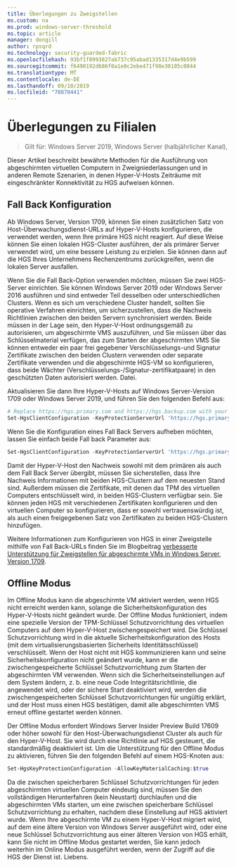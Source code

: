 ```yaml
---
title: Überlegungen zu Zweigstellen
ms.custom: na
ms.prod: windows-server-threshold
ms.topic: article
manager: dongill
author: rpsqrd
ms.technology: security-guarded-fabric
ms.openlocfilehash: 93bf1f8993827ab737c95abad1335317d4e9b599
ms.sourcegitcommit: f6490192d686f0a1e0c2ebe471f98e30105c0844
ms.translationtype: MT
ms.contentlocale: de-DE
ms.lasthandoff: 09/10/2019
ms.locfileid: "70870441"
---
```

# <a name="branch-office-considerations"></a>Überlegungen zu Filialen

> Gilt für: Windows Server 2019, Windows Server (halbjährlicher Kanal), 

Dieser Artikel beschreibt bewährte Methoden für die Ausführung von abgeschirmten virtuellen Computern in Zweigniederlassungen und in anderen Remote Szenarien, in denen Hyper-V-Hosts Zeiträume mit eingeschränkter Konnektivität zu HGS aufweisen können.

## <a name="fallback-configuration"></a>Fall Back Konfiguration

Ab Windows Server, Version 1709, können Sie einen zusätzlichen Satz von Host-Überwachungsdienst-URLs auf Hyper-V-Hosts konfigurieren, die verwendet werden, wenn Ihre primäre HGS nicht reagiert.
Auf diese Weise können Sie einen lokalen HGS-Cluster ausführen, der als primärer Server verwendet wird, um eine bessere Leistung zu erzielen. Sie können dann auf die HGS Ihres Unternehmens Rechenzentrums zurückgreifen, wenn die lokalen Server ausfallen.

Wenn Sie die Fall Back-Option verwenden möchten, müssen Sie zwei HGS-Server einrichten. Sie können Windows Server 2019 oder Windows Server 2016 ausführen und sind entweder Teil desselben oder unterschiedlichen Clusters. Wenn es sich um verschiedene Cluster handelt, sollten Sie operative Verfahren einrichten, um sicherzustellen, dass die Nachweis Richtlinien zwischen den beiden Servern synchronisiert werden. Beide müssen in der Lage sein, den Hyper-V-Host ordnungsgemäß zu autorisieren, um abgeschirmte VMS auszuführen, und Sie müssen über das Schlüsselmaterial verfügen, das zum Starten der abgeschirmten VMS Sie können entweder ein paar frei gegebener Verschlüsselungs-und Signatur Zertifikate zwischen den beiden Clustern verwenden oder separate Zertifikate verwenden und die abgeschirmte HGS-VM so konfigurieren, dass beide Wächter (Verschlüsselungs-/Signatur-zertifikatpaare) in den geschützten Daten autorisiert werden. Datei.

Aktualisieren Sie dann Ihre Hyper-V-Hosts auf Windows Server-Version 1709 oder Windows Server 2019, und führen Sie den folgenden Befehl aus:
```powershell
# Replace https://hgs.primary.com and https://hgs.backup.com with your own domain names and protocols
Set-HgsClientConfiguration -KeyProtectionServerUrl 'https://hgs.primary.com/KeyProtection' -AttestationServerUrl 'https://hgs.primary.com/Attestation' -FallbackKeyProtectionServerUrl 'https://hgs.backup.com/KeyProtection' -FallbackAttestationServerUrl 'https://hgs.backup.com/Attestation'
```

Wenn Sie die Konfiguration eines Fall Back Servers aufheben möchten, lassen Sie einfach beide Fall back Parameter aus:
```powershell
Set-HgsClientConfiguration -KeyProtectionServerUrl 'https://hgs.primary.com/KeyProtection' -AttestationServerUrl 'https://hgs.primary.com/Attestation'
```

Damit der Hyper-V-Host den Nachweis sowohl mit dem primären als auch dem Fall Back Server übergibt, müssen Sie sicherstellen, dass Ihre Nachweis Informationen mit beiden HGS-Clustern auf dem neuesten Stand sind.
Außerdem müssen die Zertifikate, mit denen das TPM des virtuellen Computers entschlüsselt wird, in beiden HGS-Clustern verfügbar sein.
Sie können jeden HGS mit verschiedenen Zertifikaten konfigurieren und den virtuellen Computer so konfigurieren, dass er sowohl vertrauenswürdig ist, als auch einen freigegebenen Satz von Zertifikaten zu beiden HGS-Clustern hinzufügen.

Weitere Informationen zum Konfigurieren von HGS in einer Zweigstelle mithilfe von Fall Back-URLs finden Sie im Blogbeitrag [verbesserte Unterstützung für Zweigstellen für abgeschirmte VMs in Windows Server, Version 1709](https://blogs.technet.microsoft.com/datacentersecurity/2017/11/15/improved-branch-office-support-for-shielded-vms-in-windows-server-version-1709/).


## <a name="offline-mode"></a>Offline Modus

Im Offline Modus kann die abgeschirmte VM aktiviert werden, wenn HGS nicht erreicht werden kann, solange die Sicherheitskonfiguration des Hyper-V-Hosts nicht geändert wurde.
Der Offline Modus funktioniert, indem eine spezielle Version der TPM-Schlüssel Schutzvorrichtung des virtuellen Computers auf dem Hyper-V-Host zwischengespeichert wird.
Die Schlüssel Schutzvorrichtung wird in die aktuelle Sicherheitskonfiguration des Hosts (mit dem virtualisierungsbasierten Sicherheits Identitätsschlüssel) verschlüsselt.
Wenn der Host nicht mit HGS kommunizieren kann und seine Sicherheitskonfiguration nicht geändert wurde, kann er die zwischengespeicherte Schlüssel Schutzvorrichtung zum Starten der abgeschirmten VM verwenden.
Wenn sich die Sicherheitseinstellungen auf dem System ändern, z. b. eine neue Code Integritätsrichtlinie, die angewendet wird, oder der sichere Start deaktiviert wird, werden die zwischengespeicherten Schlüssel Schutzvorrichtungen für ungültig erklärt, und der Host muss einen HGS bestätigen, damit alle abgeschirmten VMS erneut offline gestartet werden können.

Der Offline Modus erfordert Windows Server Insider Preview Build 17609 oder höher sowohl für den Host-Überwachungsdienst Cluster als auch für den Hyper-V-Host.
Sie wird durch eine Richtlinie auf HGS gesteuert, die standardmäßig deaktiviert ist.
Um die Unterstützung für den Offline Modus zu aktivieren, führen Sie den folgenden Befehl auf einem HGS-Knoten aus:

```powershell
Set-HgsKeyProtectionConfiguration -AllowKeyMaterialCaching:$true
```

Da die zwischen speicherbaren Schlüssel Schutzvorrichtungen für jeden abgeschirmten virtuellen Computer eindeutig sind, müssen Sie den vollständigen Herunterfahren (kein Neustart) durchlaufen und die abgeschirmten VMs starten, um eine zwischen speicherbare Schlüssel Schutzvorrichtung zu erhalten, nachdem diese Einstellung auf HGS aktiviert wurde.
Wenn Ihre abgeschirmte VM zu einem Hyper-V-Host migriert wird, auf dem eine ältere Version von Windows Server ausgeführt wird, oder eine neue Schlüssel Schutzvorrichtung aus einer älteren Version von HGS erhält, kann Sie nicht im Offline Modus gestartet werden, Sie kann jedoch weiterhin im Online Modus ausgeführt werden, wenn der Zugriff auf die HGS der Dienst ist. Liebens.
